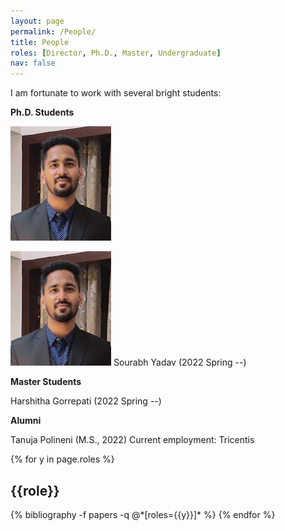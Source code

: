 ```yaml
---
layout: page
permalink: /People/
title: People
roles: [Director, Ph.D., Master, Undergraduate]
nav: false
---
```


I am fortunate to work with several bright students:


**Ph.D. Students**

![plot](./assets/img/Sourabh.png)

![Sourabh Yadav](./assets/img/Sourabh.png)
Sourabh Yadav (2022 Spring --) 


**Master Students**

Harshitha Gorrepati (2022 Spring --) 


**Alumni**

Tanuja Polineni (M.S., 2022) Current employment: Tricentis

<div class="people">

{% for y in page.roles %}
  <h2 class="roles">{{role}}</h2>
  {% bibliography -f papers -q @*[roles={{y}}]* %}
{% endfor %}

</div>

